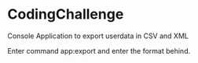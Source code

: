# CodingChallenge
Console Application to export userdata in CSV and XML

Enter command app:export and enter the format behind.
